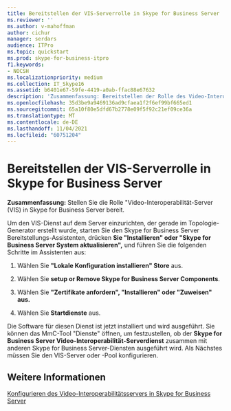 ```yaml
---
title: Bereitstellen der VIS-Serverrolle in Skype for Business Server
ms.reviewer: ''
ms.author: v-mahoffman
author: cichur
manager: serdars
audience: ITPro
ms.topic: quickstart
ms.prod: skype-for-business-itpro
f1.keywords:
- NOCSH
ms.localizationpriority: medium
ms.collection: IT_Skype16
ms.assetid: b6401e67-59fe-4419-a0ab-ffac88e67632
description: 'Zusammenfassung: Bereitstellen der Rolle des Video-Interoperabilität-Servers (VIS) in Skype for Business Server.'
ms.openlocfilehash: 35d3be9a9469136ad9cfaea1f2f6ef99bf665ed1
ms.sourcegitcommit: 65a10f80e5dfd67b2778e09f5f92c21ef09ce36a
ms.translationtype: MT
ms.contentlocale: de-DE
ms.lasthandoff: 11/04/2021
ms.locfileid: "60751204"
---
```

# <a name="deploy-the-vis-server-role-in-skype-for-business-server"></a>Bereitstellen der VIS-Serverrolle in Skype for Business Server
 
**Zusammenfassung:** Stellen Sie die Rolle "Video-Interoperabilität-Server (VIS) in Skype for Business Server bereit.
  
Um den VIS-Dienst auf dem Server einzurichten, der gerade im Topologie-Generator erstellt wurde, starten Sie den Skype for Business Server Bereitstellungs-Assistenten, drücken **Sie "Installieren" oder "Skype for Business Server System aktualisieren",** und führen Sie die folgenden Schritte im Assistenten aus:
  
1.  Wählen Sie **"Lokale Konfiguration installieren" Store** aus.
    
2. Wählen Sie **setup or Remove Skype for Business Server Components**.
    
3. Wählen Sie **"Zertifikate anfordern", "Installieren" oder "Zuweisen" aus.**
    
4. Wählen Sie **Startdienste** aus.
    
Die Software für diesen Dienst ist jetzt installiert und wird ausgeführt. Sie können das MmC-Tool "Dienste" öffnen, um festzustellen, ob der **Skype for Business Server Video-Interoperabilität-Serverdienst** zusammen mit anderen Skype for Business Server-Diensten ausgeführt wird. Als Nächstes müssen Sie den VIS-Server oder -Pool konfigurieren.
## <a name="see-also"></a>Weitere Informationen

[Konfigurieren des Video-Interoperabilitätsservers in Skype for Business Server](configure-the-vis.md)
